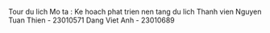 Tour du lich
Mo ta : Ke hoach phat trien nen tang du lich
Thanh vien
Nguyen Tuan Thien - 23010571
Dang Viet Anh - 23010689
